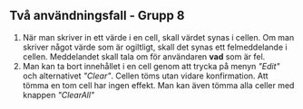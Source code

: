 ## Två användningsfall - Grupp 8
1. När man skriver in ett värde i en cell, skall värdet synas i cellen. Om man skriver något värde som är ogiltligt, skall det synas ett felmeddelande i cellen. Meddelandet skall tala om för användaren **vad** som är fel.
2. Man kan ta bort innehållet i en cell genom att trycka på  menyn *"Edit"* och alternativet *"Clear"*. Cellen töms utan vidare konfirmation. Att tömma en tom cell har ingen effekt. Man kan även tömma alla celler med knappen *"ClearAll"*
